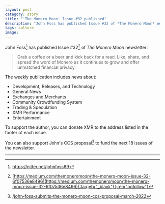 ```yaml
---
layout: post
category: story
title: "'The Monero Moon' Issue #32 published"
description: "John Foss has published Issue #32 of *The Monero Moon* newsletter."
tags: culture
image: 
---
```


John Foss[^1] has published Issue #32[^2] of *The Monero Moon* newsletter:

> Grab a coffee or a beer and kick back for a read. Like, share, and spread the word of Monero as it continues to grow and offer unmatched financial privacy.

The weekly publication includes news about:

- Development, Releases, and Technology
- General News
- Exchanges and Merchants
- Community Crowdfunding System
- Trading & Speculation
- XMR Performance
- Entertainment

To support the author, you can donate XMR to the address listed in the footer of each issue.

You can also support John's CCS proposal[^3] to fund the next 18 issues of the newsletter.

---

[^1]: https://nitter.net/johnfoss69
[^2]: [https://medium.com/themoneromoon/the-monero-moon-issue-32-6f07536e8496](https://medium.com/themoneromoon/the-monero-moon-issue-32-6f07536e8496){:target="_blank"}{:rel="nofollow"}
[^3]: [/john-foss-submits-the-monero-moon-ccs-proposal-march-2022](/john-foss-submits-the-monero-moon-ccs-proposal-march-2022)
